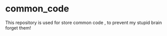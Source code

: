 # common_code
This repository is used for store common code , to prevent my stupid brain forget them!
